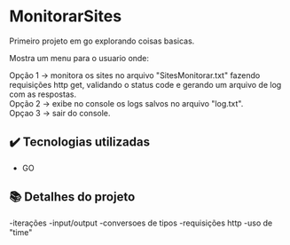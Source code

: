 # MonitorarSites

Primeiro projeto em go explorando coisas basicas.

Mostra um menu para o usuario onde:

Opção 1 -> monitora os sites no arquivo "SitesMonitorar.txt" fazendo requisições http get, validando o status code e gerando um arquivo de log com as respostas.<br>
Opção 2 -> exibe no console os logs salvos no arquivo "log.txt".<br>
Opçao 3 -> sair do console.<br>


## ✔️ Tecnologias utilizadas

- GO


## 📚 Detalhes do projeto
-iterações
-input/output
-conversoes de tipos
-requisições http
-uso de "time"
